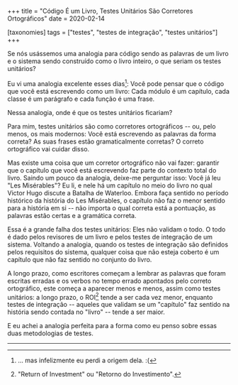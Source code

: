 +++
title = "Código É um Livro, Testes Unitários São Corretores Ortográficos"
date = 2020-02-14

[taxonomies]
tags = ["testes", "testes de integração", "testes unitários"]
+++

Se nós usássemos uma analogia para código sendo as palavras de um livro e o
sistema sendo construído como o livro inteiro, o que seriam os testes
unitários?

<!-- more -->

Eu vi uma analogia excelente esses dias[^1]: Você pode pensar que o código que
você está escrevendo como um livro: Cada módulo é um capítulo, cada classe é
um parágrafo e cada função é uma frase.

Nessa analogia, onde é que os testes unitários ficariam?

Para mim, testes unitários são como corretores ortográficos -- ou, pelo menos,
os mais modernos: Você está escrevendo as palavras da forma correta? As suas
frases estão gramaticalmente corretas? O correto ortográfico vai cuidar disso.

Mas existe uma coisa que um corretor ortográfico não vai fazer: garantir que o
capítulo que você está escrevendo faz parte do contexto total do livro. Saindo
um pouco da analogia, deixe-me perguntar isso: Você já leu "Les Misérables"?
Eu li, e nele há um capítulo no meio do livro no qual Victor Hugo discute a
Batalha de Waterloo. Embora faça sentido no período histórico da história do
Les Misérables, o capítulo não faz o menor sentido para a história em si --
não importa o qual correta está a pontuação, as palavras estão certas e a
gramática correta.

Essa é a grande falha dos testes unitários: Eles não validam o todo. O todo é
dado pelos revisores de um livro e pelos testes de integração de um sistema.
Voltando a analogia, quando os testes de integração são definidos pelos
requisitos do sistema, qualquer coisa que não esteja coberto é um capítulo que
não faz sentido no conjunto do livro.

A longo prazo, como escritores começam a lembrar as palavras que foram
escritas erradas e os verbos no tempo errado apontados pelo correto
ortográfico, este começa a aparecer menos e menos, assim como testes
unitários: a longo prazo, o ROI[^2] tende a ser cada vez menor, enquanto
testes de integração -- aqueles que validam se um "capítulo" faz sentido na
história sendo contada no "livro" -- tende a ser maior.

E eu achei a analogia perfeita para a forma como eu penso sobre essas duas
metodologias de testes.

---

[^1]: ... mas infelizmente eu perdi a origem dela. :(

[^2]: "Return of Investment" ou "Retorno do Investimento".
